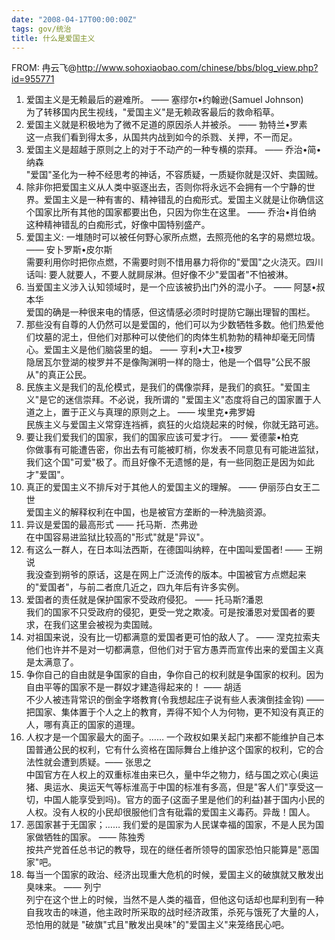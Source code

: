 ```yaml
---
date: "2008-04-17T00:00:00Z"
tags: gov/统治
title: 什么是爱国主义
---
```


FROM: 冉云飞@http://www.sohoxiaobao.com/chinese/bbs/blog_view.php?id=955771

1. 爱国主义是无赖最后的避难所。 —— 塞缪尔•约翰逊(Samuel Johnson)  
为了转移国内民生视线，"爱国主义"是无赖政客最后的救命稻草。
2. 爱国主义就是积极地为了微不足道的原因杀人并被杀。 —— 勃特兰•罗素  
这一点我们看到得太多，从国共内战到如今的杀戮、关押，不一而足。
3. 爱国主义是超越于原则之上的对于不动产的一种专横的崇拜。 —— 乔治•简•纳森  
"爱国"圣化为一种不经思考的神话，不容质疑，一质疑你就是汉奸、卖国贼。
4. 除非你把爱国主义从人类中驱逐出去，否则你将永远不会拥有一个宁静的世界。爱国主义是一种有害的、精神错乱的白痴形式。爱国主义就是让你确信这个国家比所有其他的国家都要出色，只因为你生在这里。 —— 乔治•肖伯纳  
这种精神错乱的白痴形式，好像中国特别盛产。
5. 爱国主义: 一堆随时可以被任何野心家所点燃，去照亮他的名字的易燃垃圾。 —— 安卜罗斯•皮尔斯  
需要利用你时把你点燃，不需要时则不惜用暴力将你的"爱国"之火浇灭。四川话叫: 要人就要人，不要人就屙尿淋。但好像不少"爱国者"不怕被淋。
6. 当爱国主义涉入认知领域时，是一个应该被扔出门外的混小子。 —— 阿瑟•叔本华  
爱国的确是一种很来电的情感，但这情感必须时时提防它蹦出理智的围栏。
7. 那些没有自尊的人仍然可以是爱国的，他们可以为少数牺牲多数。他们热爱他们坟墓的泥土，但他们对那种可以使他们的肉体生机勃勃的精神却毫无同情心。爱国主义是他们脑袋里的蛆。 —— 亨利•大卫•梭罗  
隐居瓦尔登湖的梭罗并不是像陶渊明一样的隐士，他是一个倡导"公民不服从"的真正公民。
8. 民族主义是我们的乱伦模式，是我们的偶像崇拜，是我们的疯狂。"爱国主义"是它的迷信崇拜。不必说，我所谓的 "爱国主义"态度将自己的国家置于人道之上，置于正义与真理的原则之上。 —— 埃里克•弗罗姆  
民族主义与爱国主义常穿连裆裤，疯狂的火焰烧起来的时候，你就无路可逃。
9. 要让我们爱我们的国家，我们的国家应该可爱才行。 —— 爱德蒙•柏克  
你做事有可能遭告密，你出去有可能被盯梢，你发表不同意见有可能进监狱，我们这个国"可爱"极了。而且好像不无遗憾的是，有一些同胞正是因为如此才"爱国"。
10. 真正的爱国主义不排斥对于其他人的爱国主义的理解。 —— 伊丽莎白女王二世  
爱国主义的解释权利在中国，也是被官方垄断的一种洗脑资源。
11. 异议是爱国的最高形式 —— 托马斯．杰弗逊  
在中国容易进监狱比较高的"形式"就是"异议"。
12. 有这么一群人，在日本叫法西斯，在德国叫纳粹，在中国叫爱国者!  —— 王朔说  
我没查到朔爷的原话，这是在网上广泛流传的版本。中国被官方点燃起来的"爱国者"，与前二者庶几近之，四九年后有许多实例。
13. 爱国者的责任就是保护国家不受政府侵犯。 —— 托马斯?潘恩  
我们的国家不只受政府的侵犯，更受一党之欺凌。可是按潘恩对爱国者的要求，在我们这里会被视为卖国贼。
14. 对祖国来说，没有比一切都满意的爱国者更可怕的敌人了。 —— 涅克拉索夫  
他们也许并不是对一切都满意，但他们对于官方愚弄而宣传出来的爱国主义真是太满意了。
15. 争你自己的自由就是争国家的自由，争你自己的权利就是争国家的权利。因为自由平等的国家不是一群奴才建造得起来的！ —— 胡适  
不少人被违背常识的倒金字塔教育(令我想起庄子说有些人表演倒挂金钩) —— 把国家、集体置于个人之上的教育，弄得不知个人为何物，更不知没有真正的人，哪有真正的国家的道理。
16. 人权才是一个国家最大的面子。…… 一个政权如果关起门来都不能维护自己本国普通公民的权利，它有什么资格在国际舞台上维护这个国家的权利，它的合法性就会遭到质疑。—— 张思之  
中国官方在人权上的双重标准由来已久，量中华之物力，结与国之欢心(奥运猪、奥运水、奥运天气等标淮高于中国的标准有多高，但是"客人们"享受这一切，中国人能享受到吗)。官方的面子(这面子里是他们的利益)甚于国内小民的人权。没有人权的小民却很服他们含有砒霜的爱国主义毒药。异哉！国人。
17. 恶国家甚于无国家；…… 我们爱的是国家为人民谋幸福的国家，不是人民为国家做牺牲的国家。 —— 陈独秀  
按共产党首任总书记的教导，现在的继任者所领导的国家恐怕只能算是"恶国家"吧。
18. 每当一个国家的政治、经济出现重大危机的时候，爱国主义的破旗就又散发出臭味来。 —— 列宁  
列宁在这个世上的时候，当然不是人类的福音，但他这句话却也犀利到有一种自我攻击的味道，他主政时所采取的战时经济政策，杀死与饿死了大量的人，恐怕用的就是 "破旗"式且"散发出臭味"的"爱国主义"来笼络民心吧。

